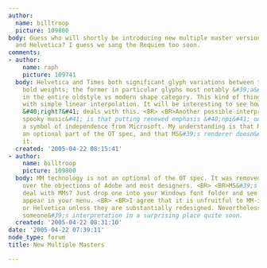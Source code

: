 ```yaml
---
author:
  name: billtroop
  picture: 109800
body: Guess who will shortly be introducing new multiple master versions of Times
  and Helvetica? I guess we sang the Requiem too soon.
comments:
- author:
    name: raph
    picture: 109741
  body: Helvetica and Times both significant glyph variations between the normal and
    bold weights; the former in particular glyphs most notably &#39;a&#39;, the latter
    in the entire oldstyle vs modern shape category. This kind of thing wreaks havoc
    with simple linear interpolation. It will be interesting to see how, ahem, Macromedia
    &#40;right?&#41; deals with this. <BR> <BR>Another possible interpretation &#40;cue
    spooky music&#41; is that putting renewed emphasis &#40;npi&#41; on MM fonts is
    a symbol of independence from Microsoft. My understanding is that MM is effectively
    an optional part of the OT spec, and that MS&#39;s renderer doesn&#39;t deal with
    it.
  created: '2005-04-22 08:15:41'
- author:
    name: billtroop
    picture: 109800
  body: MM technology is not an optional of the OT spec. It was removed from the spec
    over the objections of Adobe and most designers. <BR> <BR>MS&#39;s renderer doesn&#39;t
    deal with MMs? Just drop one into your Windows font folder and see the instances
    appear in your menu. <BR> <BR>I agree that it is unfruitful to MM-ify either Times
    or Helvetica unless they are substantially redesigned. Nevertheless, we will see
    someone&#39;s interpretation in a surprising place quite soon.
  created: '2005-04-22 08:31:10'
date: '2005-04-22 07:39:11'
node_type: forum
title: New Multiple Masters

---
```


